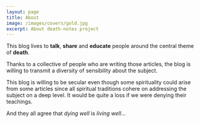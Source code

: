 ```yaml
---
layout: page
title: About
image: /images/covers/gold.jpg
excerpt: About death-notes project
---
```

This blog lives to **talk**, **share** and **educate** people around the central theme of **death**.

Thanks to a collective of people who are writing those articles, the blog is willing to transmit a diversity of sensibility about the subject.

This blog is willing to be secular even though some spirituality could arise from some articles since all spiritual traditions cohere on addressing the subject on a deep level. It would be quite a loss if we were denying their teachings.

And they all agree that *dying well* is *living well*...